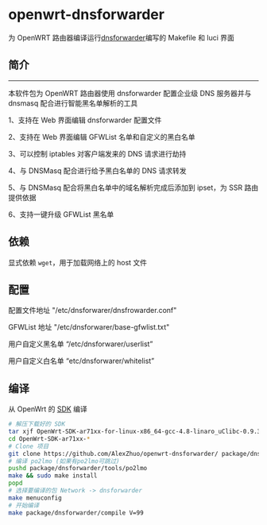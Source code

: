 # openwrt-dnsforwarder

为 OpenWRT 路由器编译运行[dnsforwarder][a]编写的 Makefile 和 luci 界面

## 简介

---

本软件包为 OpenWRT 路由器使用 dnsforwarder 配置企业级 DNS 服务器并与 dnsmasq 配合进行智能黑名单解析的工具

1、支持在 Web 界面编辑 dnsforwarder 配置文件

2、支持在 Web 界面编辑 GFWList 名单和自定义的黑白名单

3、可以控制 iptables 对客户端发来的 DNS 请求进行劫持

4、与 DNSMasq 配合进行给予黑白名单的 DNS 请求转发

5、与 DNSMasq 配合将黑白名单中的域名解析完成后添加到 ipset，为 SSR 路由提供依据

6、支持一键升级 GFWList 黑名单

## 依赖

显式依赖 `wget`，用于加载网络上的 host 文件

## 配置

配置文件地址 "/etc/dnsforwarer/dnsfrowarder.conf"

GFWList 地址 "/etc/dnsforwarer/base-gfwlist.txt"

用户自定义黑名单 “/etc/dnsforwarer/userlist”

用户自定义白名单 “etc/dnsforwarer/whitelist”

## 编译

从 OpenWrt 的 [SDK][openwrt-sdk] 编译

```bash
# 解压下载好的 SDK
tar xjf OpenWrt-SDK-ar71xx-for-linux-x86_64-gcc-4.8-linaro_uClibc-0.9.33.2.tar.bz2
cd OpenWrt-SDK-ar71xx-*
# Clone 项目
git clone https://github.com/AlexZhuo/openwrt-dnsforwarder/ package/dnsforwarder
# 编译 po2lmo (如果有po2lmo可跳过)
pushd package/dnsforwarder/tools/po2lmo
make && sudo make install
popd
# 选择要编译的包 Network -> dnsforwarder
make menuconfig
# 开始编译
make package/dnsforwarder/compile V=99
```

[a]: https://github.com/holmium/dnsforwarder
[openwrt-sdk]: https://wiki.openwrt.org/doc/howto/obtain.firmware.sdk
